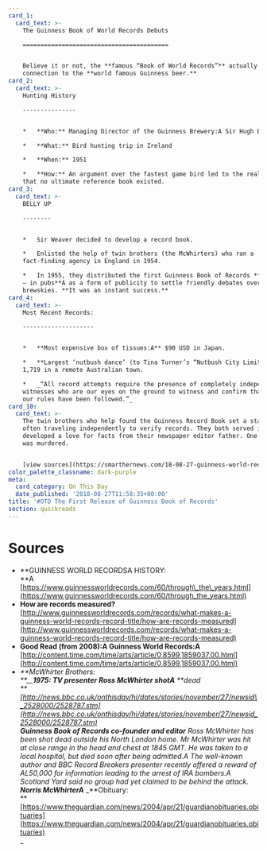 ```yaml
---
card_1:
  card_text: >-
    The Guinness Book of World Records Debuts

    =========================================


    Believe it or not, the **famous “Book of World Records”** actually has a
    connection to the **world famous Guinness beer.**
card_2:
  card_text: >-
    Hunting History

    ---------------


    *   **Who:** Managing Director of the Guinness Brewery:A Sir Hugh Beaver

    *   **What:** Bird hunting trip in Ireland

    *   **When:** 1951

    *   **How:** An argument over the fastest game bird led to the realization
    that no ultimate reference book existed.
card_3:
  card_text: >-
    BELLY UP

    --------


    *   Sir Weaver decided to develop a record book.

    *   Enlisted the help of twin brothers (the McWhirters) who ran a
    fact-finding agency in England in 1954.

    *   In 1955, they distributed the first Guinness Book of Records **for free
    — in pubs**A as a form of publicity to settle friendly debates over a few
    brewskies. **It was an instant success.**
card_4:
  card_text: >-
    Most Recent Records:

    --------------------


    *   **Most expensive box of tissues:A** $90 USD in Japan.

    *   **Largest ‘nutbush dance’ (to Tina Turner’s “Nutbush City Limits”):**
    1,719 in a remote Australian town.

    *   _“All record attempts require the presence of completely independent
    witnesses who are our eyes on the ground to witness and confirm that all of
    our rules have been followed.”_
card_10:
  card_text: >-
    The twin brothers who help found the Guinness Record Book set a standard -
    often traveling independently to verify records. They both served in WWII &
    developed a love for facts from their newspaper editor father. One brother
    was murdered.


    [view sources](https://smarthernews.com/18-08-27-guinness-world-records/)
color_palette_classname: dark-purple
meta:
  card_category: On This Day
  date_published: '2018-08-27T11:58:35+00:00'
title: '#OTD The First Release of Guinness Book of Records'
section: quickreads
---
```

Sources
=======

*   **GUINNESS WORLD RECORDSA HISTORY:  
    **A [https://www.guinnessworldrecords.com/60/through\_the\_years.html](https://www.guinnessworldrecords.com/60/through_the_years.html)
*   **How are records measured?**  
    [http://www.guinnessworldrecords.com/records/what-makes-a-guinness-world-records-record-title/how-are-records-measured](http://www.guinnessworldrecords.com/records/what-makes-a-guinness-world-records-record-title/how-are-records-measured)
*   **Good Read (from 2008):A Guinness World Records:A**  
    [http://content.time.com/time/arts/article/0,8599,1859037,00.html](http://content.time.com/time/arts/article/0,8599,1859037,00.html)
*   _**McWhirter Brothers:  
    **__**1975: TV presenter Ross McWhirter shotA**_ _**dead  
    **[http://news.bbc.co.uk/onthisday/hi/dates/stories/november/27/newsid\_2528000/2528787.stm](http://news.bbc.co.uk/onthisday/hi/dates/stories/november/27/newsid_2528000/2528787.stm)_  
    _**Guinness Book of Records co-founder and editor** Ross McWhirter has been shot dead outside his North London home. Mr McWhirter was hit at close range in the head and chest at 1845 GMT. He was taken to a local hospital, but died soon after being admitted.A_ _The well-known author and BBC Record Breakers presenter recently offered a reward of AL50,000 for information leading to the arrest of IRA bombers.A_ _Scotland Yard said no group had yet claimed to be behind the attack.  
    **Norris McWhirterA**_ _**Obituary:  
    **[https://www.theguardian.com/news/2004/apr/21/guardianobituaries.obituaries](https://www.theguardian.com/news/2004/apr/21/guardianobituaries.obituaries)  
    _